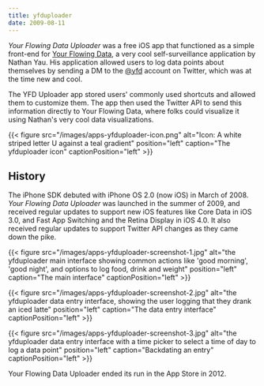 ```yaml
---
title: yfduploader
date: 2009-08-11
---
```


_Your Flowing Data Uploader_ was a free iOS app that functioned as a simple front-end for [Your Flowing Data](https://flowingdata.com/2009/07/15/collect-data-about-yourself-with-twitter-your-flowingdata-is-live/), a very cool self-surveillance application by Nathan Yau. His application allowed users to log data points about themselves by sending a DM to the [@yfd](https://twitter.com/yfd) account on Twitter, which was at the time new and cool.

<!--more-->

The YFD Uploader app stored users' commonly used shortcuts and allowed them to customize them. The app then used the Twitter API to send this information directly to Your Flowing Data, where folks could visualize it using Nathan's very cool data visualizations.

{{< figure src="/images/apps-yfduploader-icon.png" alt="Icon: A white striped letter U against a teal gradient" position="left" caption="The yfduploader icon" captionPosition="left" >}}

## History

The iPhone SDK debuted with iPhone OS 2.0 (now iOS) in March of 2008. _Your Flowing Data Uploader_ was launched in the summer of 2009, and received regular updates to support new iOS features like Core Data in iOS 3.0, and Fast App Switching and the Retina Display in iOS 4.0. It also received regular updates to support Twitter API changes as they came down the pike.

{{< figure src="/images/apps-yfduploader-screenshot-1.jpg" alt="the yfduploader main interface showing common actions like 'good morning', 'good night', and options to log food, drink and weight" position="left" caption="The main interface" captionPosition="left" >}}

{{< figure src="/images/apps-yfduploader-screenshot-2.jpg" alt="the yfduploader data entry interface, showing the user logging that they drank an iced latte" position="left" caption="The data entry interface" captionPosition="left" >}}

{{< figure src="/images/apps-yfduploader-screenshot-3.jpg" alt="the yfduploader data entry interface with a time picker to select a time of day to log a data point" position="left" caption="Backdating an entry" captionPosition="left" >}}

Your Flowing Data Uploader ended its run in the App Store in 2012.
